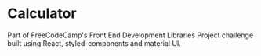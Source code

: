 # Calculator

Part of FreeCodeCamp's Front End Development Libraries Project challenge built
using React, styled-components and material UI.
